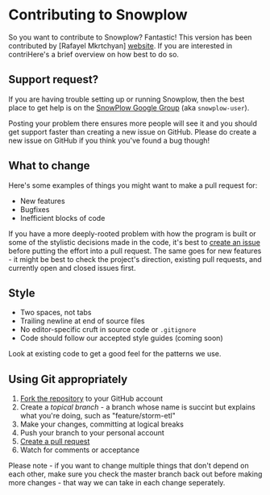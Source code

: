 # Contributing to Snowplow

So you want to contribute to Snowplow? Fantastic! This version has been contributed by [Rafayel Mkrtchyan] [website]. If you are interested in contriHere's a brief overview on how best to do so.

## Support request?

If you are having trouble setting up or running Snowplow, then the best place to get help is on the [SnowPlow Google Group](https://groups.google.com/forum/#!forum/snowplow-user) (aka `snowplow-user`).

Posting your problem there ensures more people will see it and you should get support faster than creating a new issue on GitHub. Please do create a new issue on GitHub if you think you've found a bug though! 

## What to change

Here's some examples of things you might want to make a pull request for:

* New features
* Bugfixes
* Inefficient blocks of code

If you have a more deeply-rooted problem with how the program is built or some
of the stylistic decisions made in the code, it's best to
[create an issue](https://github.com/snowplow/snowplow/issues/new) before putting
the effort into a pull request. The same goes for new features - it might be
best to check the project's direction, existing pull requests, and currently open
and closed issues first.

## Style

* Two spaces, not tabs
* Trailing newline at end of source files
* No editor-specific cruft in source code or `.gitignore`
* Code should follow our accepted style guides (coming soon)

Look at existing code to get a good feel for the patterns we use.
 
## Using Git appropriately

1. [Fork the repository](https://github.com/snowplow/snowplow/fork_select) to
your GitHub account
2. Create a *topical branch* - a branch whose name is succint but explains what
you're doing, such as "feature/storm-etl"
3. Make your changes, committing at logical breaks
4. Push your branch to your personal account
5. [Create a pull request](https://help.github.com/articles/using-pull-requests)
6. Watch for comments or acceptance

Please note - if you want to change multiple things that don't depend on each
other, make sure you check the master branch back out before making more
changes - that way we can take in each change seperately.

[website]: http://www.linkedin.com/in/rafayelmkrtchyan
